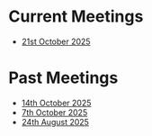 # Current Meetings
- [21st October 2025](2025-10-21.md)

# Past Meetings
- [14th October 2025](2025-10-14.md)
- [7th October 2025](2025-10-07.md)
- [24th August 2025](2025-08-24.md)
